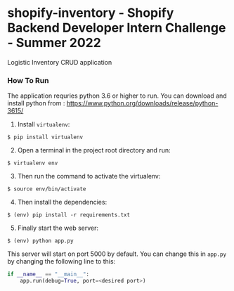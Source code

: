 # shopify-inventory - Shopify Backend Developer Intern Challenge - Summer 2022

Logistic Inventory CRUD application 

### How To Run

The application requries python 3.6 or higher to run. You can download and install python from : https://www.python.org/downloads/release/python-3615/

1. Install `virtualenv`:
```
$ pip install virtualenv
```

2. Open a terminal in the project root directory and run:
```
$ virtualenv env
```

3. Then run the command to activate the virtualenv:
```
$ source env/bin/activate
```

4. Then install the dependencies:
```
$ (env) pip install -r requirements.txt
```

5. Finally start the web server:
```
$ (env) python app.py
```

This server will start on port 5000 by default. You can change this in `app.py` by changing the following line to this:

```python
if __name__ == "__main__":
    app.run(debug=True, port=<desired port>)
